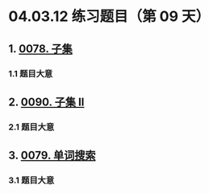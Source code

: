 # 04.03.12 练习题目（第 09 天）

## 1. [0078. 子集](https://leetcode.cn/problems/subsets/)

### 1.1 题目大意



## 2. [0090. 子集 II](https://leetcode.cn/problems/subsets-ii/)

### 2.1 题目大意



## 3. [0079. 单词搜索](https://leetcode.cn/problems/word-search/)

### 3.1 题目大意


